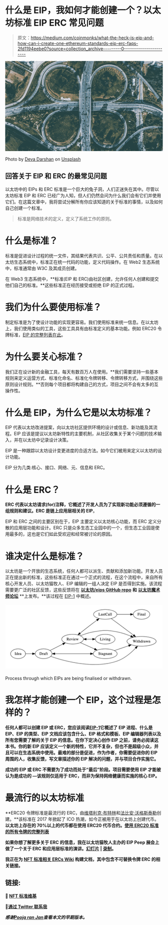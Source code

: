 # 什么是 EIP，我如何才能创建一个？以太坊标准 EIP ERC 常见问题

> 原文：<https://medium.com/coinmonks/what-the-heck-is-eip-and-how-can-i-create-one-ethereum-standards-eip-erc-faqs-2fd1194eebe0?source=collection_archive---------0----------------------->

![](img/01d48abe0b1bb1fd1ea6f568f1022e5d.png)

Photo by [Deva Darshan](https://unsplash.com/@darshan394?utm_source=medium&utm_medium=referral) on [Unsplash](https://unsplash.com?utm_source=medium&utm_medium=referral)

## 回答关于 EIP 和 ERC 的最常见问题

以太坊中的 EIPs 和 ERC 标准是一个巨大的兔子洞，人们正迷失在其中。尽管以太坊标准 EIP 和 ERC 已经广为人知，但人们仍然会问为什么我们会有它们并使用它们。在这篇文章中，我将尝试分解所有你应该知道的关于标准的事情，以及如何自己创建一个标准。

> 标准是网络技术的定义，定义了系统工作的原则。

# 什么是标准？

标准是促进设计过程的统一文件，其结果代表共识、公平、公共责任和质量。在以太坊生态系统中，标准正在统一代码的功能，定义代码操作。在 Web2 生态系统中，标准通常由 W3C 及其成员创建。

在 Web3 生态系统中，**标准(EIP 和 ERC)由社区创建，允许任何人创建和提交他们自己的标准。**这些标准正在经历接受或拒绝 EIP 的正式过程。

# 我们为什么要使用标准？

制定标准是为了使设计功能的实现更容易。我们使用标准来统一信息。在以太坊上，我们使用类似的工具，这些工具具有由标准定义的基本功能。例如 ERC20 令牌标准，[EIP 的完整列表在此](https://eips.ethereum.org/all)。

# 为什么要关心标准？

我们正在设计新的金融工具，每天有数百万人在使用。**我们需要坚持一些基本规则来定义运营方式、标准化命名、标准化令牌转移、令牌转移方式，并围绕这些原则设计规则。**否则每个项目都将构建自己的方式，项目之间不会有太多的互操作性。

# 什么是 EIP，为什么它是以太坊标准？

EIP 代表以太坊改进提案，向以太坊社区提供环境的设计或信息、新功能及其流程。EIP 应该是提议以太坊新特性的主要机制，从社区收集关于某个问题的技术输入，并在以太坊中记录设计决策。

EIP 是一种跟踪以太坊设计变更进度的合适方法。如今它们被用来定义以太坊的设计功能。

EIP 分为几类:核心、接口、网络、元、信息和 ERC。

# 什么是 ERC？

**ERC 代表以太坊请求(for)注释，它概述了开发人员为了实现新功能必须遵循的一组规则和建议。ERC 是链上应用层相关的 EIP**。

EIP 和 ERC 之间的主要区别在于，EIP 主要定义以太坊核心功能，而 ERC 定义分散的应用层功能和设计。ERC 只是众多生态工业园中的一个，但生态工业园是使用最多的，这也是它们如此受欢迎和经常被讨论的原因。

# 谁决定什么是标准？

以太坊是一个开放的生态系统，任何人都可以派生、贡献和添加新功能。开发人员正在提出新的标准，这些标准正在通过一个正式的流程，在这个流程中，来自所有核心开发人员、以太坊猫牧人、EIP 编辑的一组人决定 EIP 是否得到实施。该流程需要更广泛的社区反馈，这些反馈将在 [**以太坊/eips GitHub repo**](https://github.com/ethereum/EIPs) **和** [**以太坊魔术师论坛**](https://ethereum-magicians.org/) **上发布。**该过程在 [EIP-1](https://eips.ethereum.org/EIPS/eip-1) 中概述。

![](img/7e7bc80e4faf1665ef3953c2896c132a.png)

Process through which EIPs are being finalised or withdrawn.

# 我怎样才能创建一个 EIP，这个过程是怎样的？

**任何人都可以创建 EIP 或 ERC，您应该阅读**[**EIP-1**](https://eips.ethereum.org/EIPS/eip-1)**它概述了 EIP 进程、什么是 EIP、EIP 的类型、EIP 文档应该包含什么、EIP 格式和模板、EIP 编辑器列表以及所有您需要了解的关于 EIP 的信息。在你下定决心创作 EIP 之前，请务必阅读这本书。你的新 EIP 应该定义一个新的特性，它并不复杂，但也不是超级小众，并且可以在生态系统中使用。最难的部分是促进，作为作者，你需要促进你的 EIP 周围的人，收集反馈，写文章描述你的 EIP 解决的问题，并与项目合作实施它。**

**成功的 EIP 或 ERC 不需要为了成功而处于“最后”阶段。**项目需要使用 EIP 才能被认为是成功的** —该规则仅适用于 ERC，而非为保持网络健康而实施的核心 EIP。**

# **最流行的以太坊标准**

**ERC20 令牌标准是最流行的 ERC，由[维塔利克·布特林](https://twitter.com/VitalikButerin)和[法比安·沃格斯泰勒](https://twitter.com/feindura)创建。**该标准在 2017 年掀起了 ICO 热潮，如今正被用于在以太坊上创建代币。**以太坊上存在的 70%以上的代币都在使用 ERC20 代币合约。[使用 ERC20 标准的所有令牌的完整列表](https://etherscan.io/tokens)**

**如果你想了解更多关于 ERC 的信息，我在以太坊猫牧人主办的 EIP Peep 展会上做了一个关于 ERC 和应用层标准的演讲。[幻灯片](https://www.canva.com/design/DAEeK7iqHOM/I9a0JrJl4B__LblUw6kO-A/view?utm_content=DAEeK7iqHOM&utm_campaign=designshare&utm_medium=link&utm_source=sharebutton) | [录制](https://youtu.be/9BhOCmf0v0s)。**

**我正在为 [NFT 标准相关 ERCs Wiki](https://www.nftstandards.wtf/) 构建文档，其中包含不可替换令牌 ERC 的相关链接。**

## **链接:**

**📑 [NFT 标准维基](https://www.nftstandards.wtf/NFT+Standards+Wiki+-+READ.me)**

**📩[通过 Twitter 联系我](https://twitter.com/AnettRolikova)**

***感谢*[*Pooja ran Jan*](https://medium.com/u/b5c7dc4d0b02?source=post_page-----2fd1194eebe0--------------------------------)*查看本文的早期版本。***
